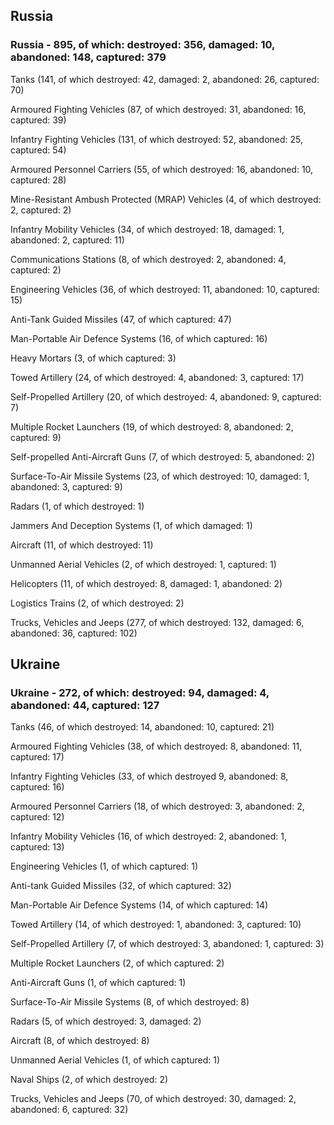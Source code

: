 
 
 ## Russia
 
 ### Russia - 895, of which: destroyed: 356, damaged: 10, abandoned: 148, captured: 379

 

 

 Tanks (141, of which destroyed: 42, damaged: 2, abandoned: 26, captured: 70)

 Armoured Fighting Vehicles (87, of which destroyed: 31, abandoned: 16, captured: 39)

 Infantry Fighting Vehicles (131, of which destroyed: 52, abandoned: 25, captured: 54)

 Armoured Personnel Carriers (55, of which destroyed: 16, abandoned: 10, captured: 28)

 Mine-Resistant Ambush Protected (MRAP) Vehicles (4, of which destroyed: 2, captured: 2)

 Infantry Mobility Vehicles (34, of which destroyed: 18, damaged: 1, abandoned: 2, captured: 11)

 Communications Stations (8, of which destroyed: 2, abandoned: 4, captured: 2)

 Engineering Vehicles (36, of which destroyed: 11, abandoned: 10, captured: 15)

 Anti-Tank Guided Missiles (47, of which captured: 47)

 Man-Portable Air Defence Systems (16, of which captured: 16)

 Heavy Mortars (3, of which captured: 3)

 Towed Artillery (24, of which destroyed: 4, abandoned: 3, captured: 17)

 Self-Propelled Artillery (20, of which destroyed: 4, abandoned: 9, captured: 7)

 Multiple Rocket Launchers (19, of which destroyed: 8, abandoned: 2, captured: 9)

 Self-propelled Anti-Aircraft Guns (7, of which destroyed: 5, abandoned: 2)

 Surface-To-Air Missile Systems (23, of which destroyed: 10, damaged: 1, abandoned: 3, captured: 9)

 Radars (1, of which destroyed: 1)

 Jammers And Deception Systems (1, of which damaged: 1)

 Aircraft (11, of which destroyed: 11)

 Unmanned Aerial Vehicles (2, of which destroyed: 1, captured: 1)

 Helicopters (11, of which destroyed: 8, damaged: 1, abandoned: 2)

 Logistics Trains (2, of which destroyed: 2)

 Trucks, Vehicles and Jeeps (277, of which destroyed: 132, damaged: 6, abandoned: 36, captured: 102)

 
 
 ## Ukraine
 
 ### Ukraine - 272, of which: destroyed: 94, damaged: 4, abandoned: 44, captured: 127

 

 

 Tanks (46, of which destroyed: 14, abandoned: 10, captured: 21)

 Armoured Fighting Vehicles (38, of which destroyed: 8, abandoned: 11, captured: 17)

 Infantry Fighting Vehicles (33, of which destroyed 9, abandoned: 8, captured: 16)

 Armoured Personnel Carriers (18, of which destroyed: 3, abandoned: 2, captured: 12)

 Infantry Mobility Vehicles (16, of which destroyed: 2, abandoned: 1, captured: 13)

 Engineering Vehicles (1, of which captured: 1)

 Anti-tank Guided Missiles (32, of which captured: 32)

 Man-Portable Air Defence Systems (14, of which captured: 14)

 Towed Artillery (14, of which destroyed: 1, abandoned: 3, captured: 10)

 Self-Propelled Artillery (7, of which destroyed: 3, abandoned: 1, captured: 3)

 Multiple Rocket Launchers (2, of which captured: 2)

 Anti-Aircraft Guns (1, of which captured: 1)

 Surface-To-Air Missile Systems (8, of which destroyed: 8)

 

 

 Radars (5, of which destroyed: 3, damaged: 2)

 Aircraft (8, of which destroyed: 8)

 Unmanned Aerial Vehicles (1, of which captured: 1)

 Naval Ships (2, of which destroyed: 2)

 Trucks, Vehicles and Jeeps (70, of which destroyed: 30, damaged: 2, abandoned: 6, captured: 32)

